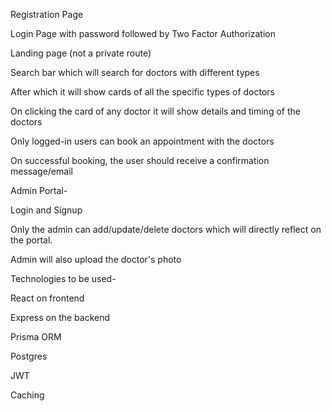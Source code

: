 Registration Page

Login Page with password followed by Two Factor Authorization

Landing page (not a private route)

Search bar which will search for doctors with different types

After which it will show cards of all the specific types of doctors

On clicking the card of any doctor it will show details and timing of the doctors

Only logged-in users can book an appointment with the doctors

On successful booking, the user should receive a confirmation message/email

Admin Portal-

Login and Signup

Only the admin can add/update/delete doctors which will directly reflect on the portal.

Admin will also upload the doctor's photo

Technologies to be used-

React on frontend

Express on the backend

Prisma ORM

Postgres

JWT 

Caching 



